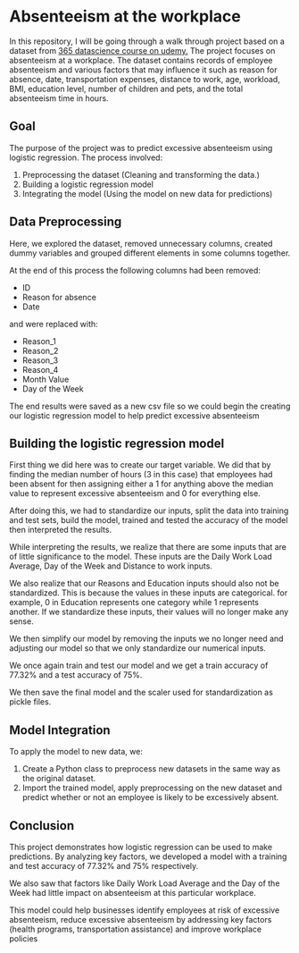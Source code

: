 # Absenteeism at the workplace
In this repository, I will be going through a walk through project based on a dataset from [365 datascience course on udemy.](https://www.udemy.com/course/the-data-science-course-complete-data-science-bootcamp/) The project focuses on absenteeism at a workplace.
The dataset contains records of employee absenteeism and various factors that may influence it such as reason for absence, date, transportation expenses, distance to work, age, workload, BMI, education level, number of children and pets, and the total absenteeism time in hours.

## Goal
The purpose of the project was to predict excessive absenteeism using logistic regression. The process involved:
1. Preprocessing the dataset (Cleaning and transforming the data.)
2. Building a logistic regression model
3. Integrating the model (Using the model on new data for predictions)

## Data Preprocessing
Here, we explored the dataset, removed unnecessary columns, created dummy variables and grouped different elements in some columns together.

At the end of this process the following columns had been removed:
- ID
- Reason for absence
- Date

and were replaced with:
- Reason_1
- Reason_2
- Reason_3
- Reason_4
- Month Value
- Day of the Week

The end results were saved as a new csv file so we could begin the creating our logistic regression model to help predict excessive absenteeism

## Building the logistic regression model
First thing we did here was to create our target variable. We did that by finding the median number of hours (3 in this case) that employees had been absent for then assigning either a 1 for anything above the median value to represent excessive absenteeism and 0 for everything else.

After doing this, we had to standardize our inputs, split the data into training and test sets, build the model, trained and tested the accuracy of the model then interpreted the results.

While interpreting the results, we realize that there are some inputs that are of little significance to the model. These inputs are the Daily Work Load Average, Day of the Week and Distance to work inputs.

We also realize that our Reasons and Education inputs should also not be standardized. This is because the values in these inputs are categorical. for example, 0 in Education represents one category while 1 represents another.
If we standardize these inputs, their values will no longer make any sense.

We then simplify our model by removing the inputs we no longer need and adjusting our model so that we only standardize our numerical inputs.

We once again train and test our model and we get a train accuracy of 77.32% and a test accuracy of 75%.

We then save the final model and the scaler used for standardization as pickle files.

## Model Integration
To apply the model to new data, we:
1. Create a Python class to preprocess new datasets in the same way as the original dataset.
2. Import the trained model, apply preprocessing on the new dataset and predict whether or not an employee is likely to be excessively absent.

## Conclusion
This project demonstrates how logistic regression can be used to make predictions. By analyzing key factors, we developed a model with a training and test accuracy of 77.32% and 75% respectively.

We also saw that factors like Daily Work Load Average and the Day of the Week had little impact on absenteeism at this particular workplace.

This model could help businesses identify employees at risk of excessive absenteeism, reduce excessive absenteeism by addressing key factors (health programs, transportation assistance) and improve workplace policies
